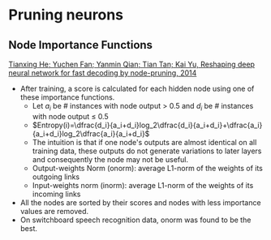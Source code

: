 # Pruning neurons
## Node Importance Functions

[Tianxing He; Yuchen Fan; Yanmin Qian; Tian Tan; Kai Yu, Reshaping deep neural network for fast decoding by node-pruning, 2014](https://ieeexplore.ieee.org/document/6853595)

- After training, a score is calculated for each hidden node using one of these importance functions.
    - Let  $a_i$ be # instances with node output > 0.5 and $d_i$ be # instances with node output ≤ 0.5
    - $Entropy(i)=\dfrac{d_i}{a_i+d_i}log_2\dfrac{d_i}{a_i+d_i}+\dfrac{a_i}{a_i+d_i}log_2\dfrac{a_i}{a_i+d_i}$
    - The intuition is that if one node's outputs are almost identical on all training data, these outputs do not generate variations to later layers and consequently the node may not be useful.
    - Output-weights Norm (onorm): average L1-norm of the weights of its outgoing links
    - Input-weights norm (inorm): average L1-norm of the weights of its incoming links
- All the nodes are sorted by their scores and nodes with less importance values are removed.
- On switchboard speech recognition data, onorm was found to be the best.